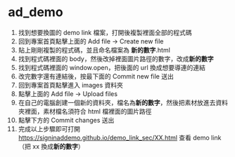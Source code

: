 # ad_demo

1. 找到想要換圖的 demo link 檔案，打開後複製裡面全部的程式碼
2. 回到專案首頁點擊上面的 Add file -> Create new file
3. 貼上剛剛複製的程式碼，並且命名檔案為 **新的數字**.html
4. 找到程式碼裡面的 body，然後改掉裡面圖片路徑的數字，改成**新的數字**
5. 找到程式碼裡面的 window.open，把後面的 url 換成想要導連的連結
6. 改完數字還有連結後，按最下面的 Commit new file 送出
7. 回到專案首頁點擊進入 images 資料夾
8. 點擊上面的 Add file -> Upload files
9. 在自己的電腦創建一個新的資料夾，檔名為**新的數字**，然後把素材放進去資料夾裡面，素材檔名須符合 html 檔裡面的圖片路徑
10. 點擊下方的 Commit changes 送出
11. 完成以上步驟即可打開 <https://signinaddemo.github.io/demo_link_sec/XX.html> 查看 demo link（把 xx 換成**新的數字**）
